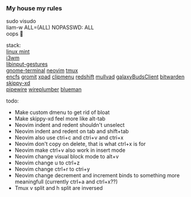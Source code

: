 ### My house my rules

sudo visudo  
liam-w  ALL=(ALL) NOPASSWD: ALL  
oops 🙊

stack:  
[linux mint](https://github.com/linuxmint)   
[i3wm](https://github.com/i3/i3)   
[libinput-gestures](https://github.com/bulletmark/libinput-gestures)   
[gnome-terminal](https://help.gnome.org/users/gnome-terminal/stable/introduction.html.en) [neovim](https://github.com/neovim/neovim) [tmux](https://github.com/tmux/tmux)   
[encfs](https://github.com/vgough/encfs) [gromit](https://github.com/bk138/gromit-mpx) [xpad](https://launchpad.net/ubuntu/+source/xpad) [clipmenu](https://github.com/cdown/clipmenu/tree/develop) [redshift](https://github.com/jonls/redshift) [mullvad](https://github.com/mullvad/mullvadvpn-app) [galaxyBudsClient](https://github.com/ThePBone/GalaxyBudsClient) [bitwarden](https://github.com/bitwarden) [skippy-xd](https://github.com/richardgv/skippy-xd/tree/master)   
[pipewire](https://github.com/PipeWire/pipewire) [wireplumber](https://github.com/PipeWire/wireplumber) [blueman](https://github.com/blueman-project/blueman)  

todo:
- Make custom dmenu to get rid of bloat
- Make skippy-xd feel more like alt-tab
- Neovim indent and redent shouldn't unselect
- Neovim indent and redent on tab and shift+tab
- Neovim also use ctri+c and ctri+v and ctri+x
- Neovim don't copy on delete, that is what ctrl+x is for
- Neovim make ctrl+v also work in insert mode
- Neovim change visual block mode to alt+v
- Neovim change u to ctrl+z
- Neovim change ctrl+r to ctri+y
- Neovim change decrement and increment binds to something more meaningfull (currently ctrl+a and ctrl+x??)
- Tmux v split and h split are inversed
